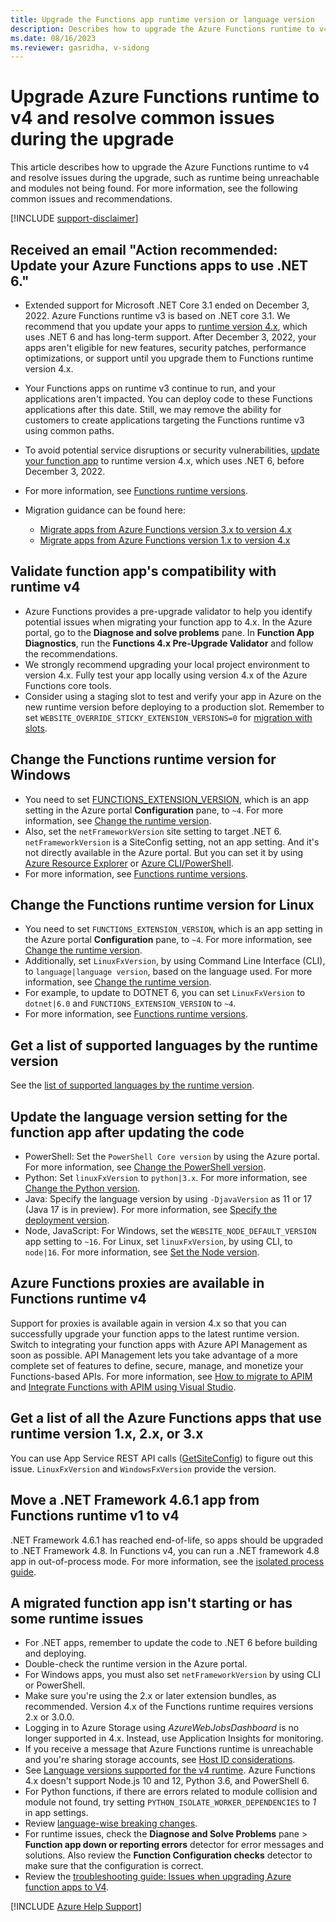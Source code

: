 ```yaml
---
title: Upgrade the Functions app runtime version or language version
description: Describes how to upgrade the Azure Functions runtime to v4 and resolve issues during the upgrade.
ms.date: 08/16/2023
ms.reviewer: gasridha, v-sidong
---
```

# Upgrade Azure Functions runtime to v4 and resolve common issues during the upgrade

This article describes how to upgrade the Azure Functions runtime to v4 and resolve issues during the upgrade, such as runtime being unreachable and modules not being found. For more information, see the following common issues and recommendations.

[!INCLUDE [support-disclaimer](../../../includes/support-disclaimer.md)]

## Received an email "Action recommended: Update your Azure Functions apps to use .NET 6."

- Extended support for Microsoft .NET Core 3.1 ended on December 3, 2022. Azure Functions runtime v3 is based on .NET core 3.1. We recommend that you update your apps to [runtime version 4.x](/azure/azure-functions/dotnet-isolated-process-guide#supported-versions), which uses .NET 6 and has long-term support. After December 3, 2022, your apps aren't eligible for new features, security patches, performance optimizations, or support until you upgrade them to Functions runtime version 4.x.

- Your Functions apps on runtime v3 continue to run, and your applications aren't impacted. You can deploy code to these Functions applications after this date. Still, we may remove the ability for customers to create applications targeting the Functions runtime v3 using common paths.

- To avoid potential service disruptions or security vulnerabilities, [update your function app](/azure/azure-functions/set-runtime-version#view-and-update-the-current-runtime-version) to runtime version 4.x, which uses .NET 6, before December 3, 2022.

- For more information, see [Functions runtime versions](/azure/azure-functions/functions-versions).

- Migration guidance can be found here:

  - [Migrate apps from Azure Functions version 3.x to version 4.x](/azure/azure-functions/migrate-version-3-version-4)
  - [Migrate apps from Azure Functions version 1.x to version 4.x](/azure/azure-functions/migrate-version-1-version-4)

## Validate function app's compatibility with runtime v4

- Azure Functions provides a pre-upgrade validator to help you identify potential issues when migrating your function app to 4.x. In the Azure portal, go to the **Diagnose and solve problems** pane. In **Function App Diagnostics**, run the **Functions 4.x Pre-Upgrade Validator** and follow the recommendations.
- We strongly recommend upgrading your local project environment to version 4.x. Fully test your app locally using version 4.x of the Azure Functions core tools.
- Consider using a staging slot to test and verify your app in Azure on the new runtime version before deploying to a production slot. Remember to set `WEBSITE_OVERRIDE_STICKY_EXTENSION_VERSIONS=0` for [migration with slots]( /azure/azure-functions/functions-versions#migrate-using-slots).

## Change the Functions runtime version for Windows

- You need to set [FUNCTIONS_EXTENSION_VERSION](/azure/azure-functions/functions-app-settings), which is an app setting in the Azure portal **Configuration** pane, to `~4`. For more information, see [Change the runtime version](/azure/azure-functions/set-runtime-version#view-and-update-the-current-runtime-version).
- Also, set the `netFrameworkVersion` site setting to target .NET 6. `netFrameworkVersion` is a SiteConfig setting, not an app setting. And it's not directly available in the Azure portal. But you can set it by using [Azure Resource Explorer](https://azure.microsoft.com/blog/azure-resource-explorer-a-new-tool-to-discover-the-azure-api/) or [Azure CLI/PowerShell](/azure/azure-functions/functions-versions#migrate-without-slots).
- For more information, see [Functions runtime versions](/azure/azure-functions/functions-versions).

## Change the Functions runtime version for Linux

- You need to set `FUNCTIONS_EXTENSION_VERSION`, which is an app setting in the Azure portal **Configuration** pane, to `~4`. For more information, see [Change the runtime version](/azure/azure-functions/set-runtime-version#view-and-update-the-current-runtime-version).
- Additionally, set `LinuxFxVersion`, by using Command Line Interface (CLI), to `language|language version`, based on the language used. For more information, see [Change the runtime version](https://github.com/Azure/azure-functions-host/wiki/Using-LinuxFxVersion-for-Linux-Function-Apps).
- For example, to update to DOTNET 6, you can set `LinuxFxVersion` to `dotnet|6.0` and `FUNCTIONS_EXTENSION_VERSION` to `~4`.
- For more information, see [Functions runtime versions](/azure/azure-functions/functions-versions).

## Get a list of supported languages by the runtime version

See the [list of supported languages by the runtime version](/azure/azure-functions/supported-languages#languages-by-runtime-version).

## Update the language version setting for the function app after updating the code

- PowerShell: Set the `PowerShell Core version` by using the Azure portal. For more information, see [Change the PowerShell version](/azure/azure-functions/functions-reference-powershell#changing-the-powershell-version).
- Python: Set `linuxFxVersion` to `python|3.x`. For more information, see [Change the Python version](/azure/azure-functions/functions-reference-python#changing-python-version).
- Java: Specify the language version by using `-DjavaVersion` as 11 or 17 (Java 17 is in preview). For more information, see [Specify the deployment version](/azure/azure-functions/functions-reference-java#specify-the-deployment-version).
- Node, JavaScript: For Windows, set the `WEBSITE_NODE_DEFAULT_VERSION` app setting to `~16`. For Linux, set `linuxFxVersion`, by using CLI, to `node|16`. For more information, see [Set the Node version](/azure/azure-functions/functions-reference-node#setting-the-node-version).

## Azure Functions proxies are available in Functions runtime v4

Support for proxies is available again in version 4.x so that you can successfully upgrade your function apps to the latest runtime version. Switch to integrating your function apps with Azure API Management as soon as possible. API Management lets you take advantage of a more complete set of features to define, secure, manage, and monetize your Functions-based APIs. For more information, see [How to migrate to APIM](/azure/azure-functions/functions-proxies#migration) and [Integrate Functions with APIM using Visual Studio](/azure/azure-functions/openapi-apim-integrate-visual-studio).

## Get a list of all the Azure Functions apps that use runtime version 1.x, 2.x, or 3.x

You can use App Service REST API calls ([GetSiteConfig](/rest/api/appservice/web-apps/get-configuration)) to figure out this issue. `LinuxFxVersion` and `WindowsFxVersion` provide the version.

## Move a .NET Framework 4.6.1 app from Functions runtime v1 to v4

.NET Framework 4.6.1 has reached end-of-life, so apps should be upgraded to .NET Framework 4.8. In Functions v4, you can run a .NET framework 4.8 app in out-of-process mode. For more information, see the [isolated process guide](/azure/azure-functions/dotnet-isolated-process-guide).

## A migrated function app isn't starting or has some runtime issues

- For .NET apps, remember to update the code to .NET 6 before building and deploying.
- Double-check the runtime version in the Azure portal.
- For Windows apps, you must also set `netFrameworkVersion` by using CLI or PowerShell.
- Make sure you're using the 2.x or later extension bundles, as recommended. Version 4.x of the Functions runtime requires versions 2.x or 3.0.0.
- Logging in to Azure Storage using *AzureWebJobsDashboard* is no longer supported in 4.x. Instead, use Application Insights for monitoring.
- If you receive a message that Azure Functions runtime is unreachable and you're sharing storage accounts, see [Host ID considerations](/azure/azure-functions/storage-considerations#host-id-considerations).
- See [Language versions supported for the v4 runtime](/azure/azure-functions/supported-languages#languages-by-runtime-version). Azure Functions 4.x doesn't support Node.js 10 and 12, Python 3.6, and PowerShell 6.
- For Python functions, if there are errors related to module collision and module not found, try setting `PYTHON_ISOLATE_WORKER_DEPENDENCIES` to *1* in app settings.
- Review [language-wise breaking changes](/azure/azure-functions/functions-versions#breaking-changes-between-3x-and-4x).
- For runtime issues, check the **Diagnose and Solve Problems** pane > **Function app down or reporting errors** detector for error messages and solutions. Also review the **Function Configuration checks** detector to make sure that the configuration is correct.
- Review the [troubleshooting guide: Issues when upgrading Azure function apps to V4](https://techcommunity.microsoft.com/t5/apps-on-azure-blog/issues-you-may-meet-when-upgrading-azure-function-app-to-v4/ba-p/3288983).

[!INCLUDE [Azure Help Support](../../../includes/azure-help-support.md)]
